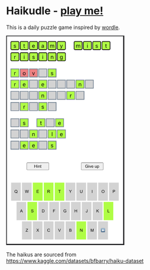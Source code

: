 # Haikudle - [play me!](https://haikudle.pages.dev)

This is a daily puzzle game inspired by [wordle](https://www.nytimes.com/games/wordle/index.html).

<img src="./demo.png" width=320>

The haikus are sourced from https://www.kaggle.com/datasets/bfbarry/haiku-dataset